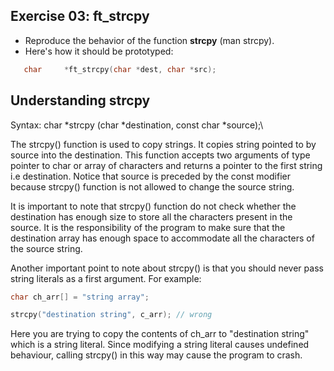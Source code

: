 ## Exercise 03: ft_strcpy

- Reproduce the behavior of the function __strcpy__ (man strcpy).
- Here's how it should be prototyped:
```C
   char		*ft_strcpy(char *dest, char *src);
```

## Understanding strcpy
Syntax: char \*strcpy (char \*destination, const char \*source);\

The strcpy() function is used to copy strings. It copies string pointed to by source into the destination. This function accepts two arguments of type pointer to char or array of characters and returns a pointer to the first string i.e destination. Notice that source is preceded by the const modifier because strcpy() function is not allowed to change the source string.

It is important to note that strcpy() function do not check whether the destination has enough size to store all the characters present in the source. It is the responsibility of the program to make sure that the destination array has enough space to accommodate all the characters of the source string.

Another important point to note about strcpy() is that you should never pass string literals as a first argument. For example:

```C
char ch_arr[] = "string array";

strcpy("destination string", c_arr); // wrong
```

Here you are trying to copy the contents of ch_arr to "destination string" which is a string literal. Since modifying a string literal causes undefined behaviour, calling strcpy() in this way may cause the program to crash.
